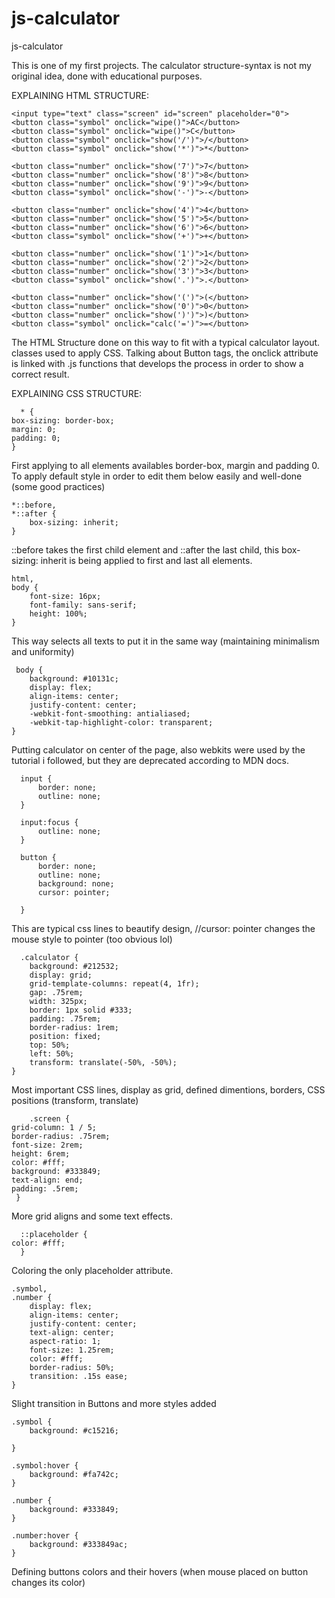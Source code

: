 # js-calculator
js-calculator

This is one of my first projects. The calculator structure-syntax is not my original idea, done with educational purposes.

EXPLAINING HTML STRUCTURE:

    <input type="text" class="screen" id="screen" placeholder="0">
    <button class="symbol" onclick="wipe()">AC</button>
    <button class="symbol" onclick="wipe()">C</button>
    <button class="symbol" onclick="show('/')">/</button>
    <button class="symbol" onclick="show('*')">*</button>

    <button class="number" onclick="show('7')">7</button>
    <button class="number" onclick="show('8')">8</button>
    <button class="number" onclick="show('9')">9</button>
    <button class="symbol" onclick="show('-')">-</button>

    <button class="number" onclick="show('4')">4</button>
    <button class="number" onclick="show('5')">5</button>
    <button class="number" onclick="show('6')">6</button>
    <button class="symbol" onclick="show('+')">+</button>
        
    <button class="number" onclick="show('1')">1</button>
    <button class="number" onclick="show('2')">2</button>
    <button class="number" onclick="show('3')">3</button>
    <button class="symbol" onclick="show('.')">.</button>

    <button class="number" onclick="show('(')">(</button>
    <button class="number" onclick="show('0')">0</button>
    <button class="number" onclick="show(')')">)</button>
    <button class="symbol" onclick="calc('=')">=</button>
    
   
The HTML Structure done on this way to fit with a typical calculator layout.
classes used to apply CSS.
Talking about Button tags, the onclick attribute is linked with .js functions that develops the process in order to show a correct result.


EXPLAINING CSS STRUCTURE:

      * {
    box-sizing: border-box;
    margin: 0;
    padding: 0;
    }

First applying to all elements availables border-box, margin and padding 0. To apply default style in order to edit them below easily and well-done (some good practices)

    *::before,
    *::after {
        box-sizing: inherit;
    }
    
  ::before takes the first child element and ::after the last child, this box-sizing: inherit is being applied to first and last all elements.

    html,
    body {
        font-size: 16px;
        font-family: sans-serif;
        height: 100%;
    }
    
 This way selects all texts to put it in the same way (maintaining minimalism and uniformity)
 
     body {
        background: #10131c;
        display: flex;
        align-items: center;
        justify-content: center;
        -webkit-font-smoothing: antialiased;
        -webkit-tap-highlight-color: transparent;
    }

Putting calculator on center of the page, also webkits were used by the tutorial i followed, but they are deprecated according to MDN docs.

      input {
          border: none;
          outline: none;
      }

      input:focus {
          outline: none;
      }

      button {
          border: none;
          outline: none;
          background: none;
          cursor: pointer;

      }

  This are typical css lines to beautify design, //cursor: pointer changes the mouse style to pointer (too obvious lol)
  
      .calculator {
        background: #212532;
        display: grid;
        grid-template-columns: repeat(4, 1fr);
        gap: .75rem;
        width: 325px;
        border: 1px solid #333;
        padding: .75rem;
        border-radius: 1rem;
        position: fixed;
        top: 50%;
        left: 50%;
        transform: translate(-50%, -50%);
    }
    
    
Most important CSS lines, display as grid, defined dimentions, borders, CSS positions (transform, translate)

        .screen {
    grid-column: 1 / 5;
    border-radius: .75rem;
    font-size: 2rem;
    height: 6rem;
    color: #fff;
    background: #333849;
    text-align: end;
    padding: .5rem;
     }
     
     
More grid aligns and some text effects.

      ::placeholder {
    color: #fff;
      }
      
Coloring the only placeholder attribute.

    .symbol,
    .number {
        display: flex;
        align-items: center;
        justify-content: center;
        text-align: center;
        aspect-ratio: 1;
        font-size: 1.25rem;
        color: #fff;
        border-radius: 50%;
        transition: .15s ease;
    }
    
Slight transition in Buttons and more styles added

    .symbol {
        background: #c15216;

    }

    .symbol:hover {
        background: #fa742c;
    }

    .number {
        background: #333849;
    }

    .number:hover {
        background: #333849ac;
    }
    
    
Defining buttons colors and their hovers (when mouse placed on button changes its color)
